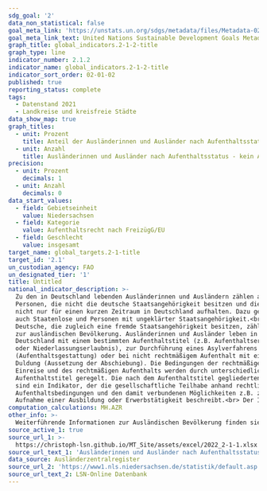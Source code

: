 ```yaml
---
sdg_goal: '2'
data_non_statistical: false
goal_meta_link: 'https://unstats.un.org/sdgs/metadata/files/Metadata-02-01-01.pdf'
goal_meta_link_text: United Nations Sustainable Development Goals Metadata (pdf 232kB)
graph_title: global_indicators.2-1-2-title
graph_type: line
indicator_number: 2.1.2
indicator_name: global_indicators.2-1-2-title
indicator_sort_order: 02-01-02
published: true
reporting_status: complete
tags:
  - Datenstand 2021
  - Landkreise und kreisfreie Städte
data_show_map: true
graph_titles:
  - unit: Prozent
    title: Anteil der Ausländerinnen und Ausländer nach Aufenthaltsstatus - kein Aufenthalstitel erforderlich (Prozent)
  - unit: Anzahl
    title: Ausländerinnen und Ausländer nach Aufenthaltsstatus - kein Aufenthalstitel erforderlich (Anzahl)
precision:
  - unit: Prozent
    decimals: 1
  - unit: Anzahl
    decimals: 0
data_start_values:
  - field: Gebietseinheit
    value: Niedersachsen
  - field: Kategorie
    value: Aufenthaltsrecht nach FreizügG/EU
  - field: Geschlecht
    value: insgesamt
target_name: global_targets.2-1-title
target_id: '2.1'
un_custodian_agency: FAO
un_designated_tier: '1'
title: Untitled
national_indicator_description: >-
  Zu den in Deutschland lebenden Ausländerinnen und Ausländern zählen alle
  Personen, die nicht die deutsche Staatsangehörigkeit besitzen und die sich
  nicht nur für einen kurzen Zeitraum in Deutschland aufhalten. Dazu gehören
  auch Staatenlose und Personen mit ungeklärter Staatsangehörigkeit.<br>
  Deutsche, die zugleich eine fremde Staatsangehörigkeit besitzen, zählen nicht
  zur ausländischen Bevölkerung. Ausländerinnen und Ausländer leben in
  Deutschland mit einem bestimmten Aufenthaltstitel (z.B. Aufenthaltserlaubnis
  oder Niederlassungserlaubnis), zur Durchführung eines Asylverfahrens
  (Aufenthaltsgestattung) oder bei nicht rechtmäßigem Aufenthalt mit einer
  Duldung (Aussetzung der Abschiebung). Die Bedingungen der rechtmäßigen
  Einreise und des rechtmäßigen Aufenthalts werden durch unterschiedliche
  Aufenthaltstitel geregelt. Die nach dem Aufenthaltstitel gegliederten Daten
  sind ein Indikator, der die gesellschaftliche Teilhabe anhand rechtlicher
  Aufenthaltsbedingungen und den damit verbundenen Möglichkeiten z.B. zur
  Aufnahme einer Ausbildung oder Erwerbstätigkeit beschreibt.<br> Der Indikator zeigt die Anzahl und die prozentuale Verteilung der Ausländerinnen und Ausländer, die auf Grund der Freizügigkeit innerhalb der EU oder weiteren Gründen keinen Aufenthaltstitel besitzen.
computation_calculations: MH.AZR
other_info: >-
  Weiterführende Informationen zur Ausländischen Bevölkerung finden sie in der <a href="https://www.destatis.de/DE/Themen/Gesellschaft-Umwelt/Bevoelkerung/Migration-Integration/_inhalt.html#sprg228898" target="_blank">Fachserie 1 Reihe 2 Ausländische Bevölkerung</a> auf den Internetseiten des Statistischen Bundesamtes.
source_active_1: true
source_url_1: >-
  https://christoph-lsn.github.io/MT_Site/assets/excel/2022_2-1-1.xlsx
source_url_text_1: 'Ausländerinnen und Ausländer nach Aufenthaltsstatus'
data_source: Ausländerzentralregister
source_url_2: 'https://www1.nls.niedersachsen.de/statistik/default.asp'
source_url_text_2: LSN-Online Datenbank
---
```

